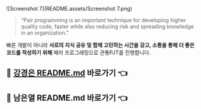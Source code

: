 ![Screenshot 7](README.assets/Screenshot 7.png)

> “Pair programming is an important technique for developing higher quality code, faster while also reducing risk and spreading knowledge in an organization.”

빠른 개발이 아니라 **서로의 지식 공유 및 함께 고민하는 시간을 갖고, 소통을 통해 더 좋은 코드를 작성하기 위해** 페어 프로그래밍으로 관통PJT를 진행합니다.



## 📌 <a href="./REAMDE-강경은.md">강경은 README.md</a> 바로가기 👈

## 📌 남은열 README.md 바로가기 👈